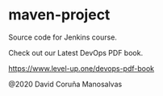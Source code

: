 # maven-project
Source code for Jenkins course. 

Check out our Latest DevOps PDF book.

https://www.level-up.one/devops-pdf-book

@2020 David Coruña Manosalvas
